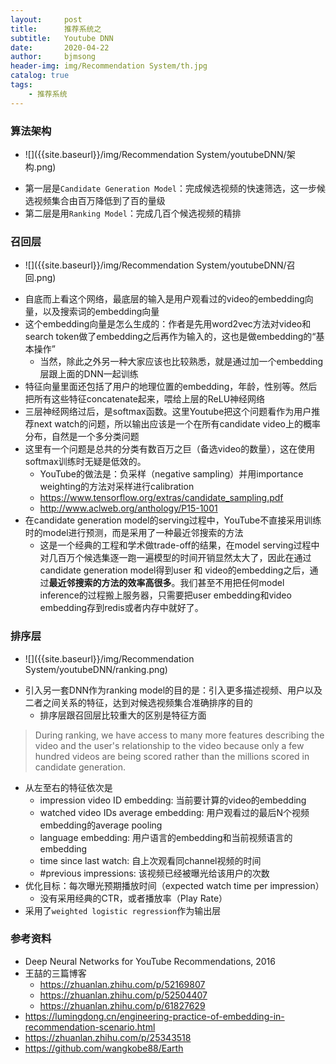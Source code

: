 ```yaml
---
layout:     post
title:      推荐系统之
subtitle:   Youtube DNN
date:       2020-04-22
author:     bjmsong
header-img: img/Recommendation System/th.jpg
catalog: true
tags:
    - 推荐系统
---
```


### 算法架构

<ul> 
<li markdown="1">
![]({{site.baseurl}}/img/Recommendation System/youtubeDNN/架构.png) 
</li> 
</ul> 

- 第一层是`Candidate Generation Model`：完成候选视频的快速筛选，这一步候选视频集合由百万降低到了百的量级
- 第二层是用`Ranking Model`：完成几百个候选视频的精排


### 召回层
<ul> 
<li markdown="1">
![]({{site.baseurl}}/img/Recommendation System/youtubeDNN/召回.png) 
</li> 
</ul> 

- 自底而上看这个网络，最底层的输入是用户观看过的video的embedding向量，以及搜索词的embedding向量
- 这个embedding向量是怎么生成的：作者是先用word2vec方法对video和search token做了embedding之后再作为输入的，这也是做embedding的“基本操作”
    - 当然，除此之外另一种大家应该也比较熟悉，就是通过加一个embedding层跟上面的DNN一起训练
- 特征向量里面还包括了用户的地理位置的embedding，年龄，性别等。然后把所有这些特征concatenate起来，喂给上层的ReLU神经网络
- 三层神经网络过后，是softmax函数。这里Youtube把这个问题看作为用户推荐next watch的问题，所以输出应该是一个在所有candidate video上的概率分布，自然是一个多分类问题
- 这里有一个问题是总共的分类有数百万之巨（备选video的数量），这在使用softmax训练时无疑是低效的。
    - YouTube的做法是：负采样（negative sampling）并用importance weighting的方法对采样进行calibration
    - https://www.tensorflow.org/extras/candidate_sampling.pdf
    - http://www.aclweb.org/anthology/P15-1001
- 在candidate generation model的serving过程中，YouTube不直接采用训练时的model进行预测，而是采用了一种最近邻搜索的方法
    - 这是一个经典的工程和学术做trade-off的结果，在model serving过程中对几百万个候选集逐一跑一遍模型的时间开销显然太大了，因此在通过candidate generation model得到user 和 video的embedding之后，通过**最近邻搜索的方法的效率高很多**。我们甚至不用把任何model inference的过程搬上服务器，只需要把user embedding和video embedding存到redis或者内存中就好了。


### 排序层
<ul> 
<li markdown="1">
![]({{site.baseurl}}/img/Recommendation System/youtubeDNN/ranking.png) 
</li> 
</ul> 

- 引入另一套DNN作为ranking model的目的是：引入更多描述视频、用户以及二者之间关系的特征，达到对候选视频集合准确排序的目的
    - 排序层跟召回层比较重大的区别是特征方面
>During ranking, we have access to many more features describing the video and the user's relationship to the video because only a few hundred videos are being scored rather than the millions scored in candidate generation.    
- 从左至右的特征依次是
    - impression video ID embedding: 当前要计算的video的embedding
    - watched video IDs average embedding: 用户观看过的最后N个视频embedding的average pooling
    - language embedding: 用户语言的embedding和当前视频语言的embedding
    - time since last watch: 自上次观看同channel视频的时间
    - #previous impressions: 该视频已经被曝光给该用户的次数
- 优化目标：每次曝光预期播放时间（expected watch time per impression）
    - 没有采用经典的CTR，或者播放率（Play Rate）
- 采用了`weighted logistic regression`作为输出层


### 参考资料
- Deep Neural Networks for YouTube Recommendations, 2016
- 王喆的三篇博客
    - https://zhuanlan.zhihu.com/p/52169807
    - https://zhuanlan.zhihu.com/p/52504407
    - https://zhuanlan.zhihu.com/p/61827629
- https://lumingdong.cn/engineering-practice-of-embedding-in-recommendation-scenario.html
- https://zhuanlan.zhihu.com/p/25343518
- https://github.com/wangkobe88/Earth